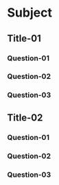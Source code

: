 # Subject
## Title-01
### Question-01
### Question-02
### Question-03
## Title-02
### Question-01
### Question-02
### Question-03



